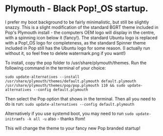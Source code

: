 # Plymouth - Black Pop!_OS startup.

I prefer my boot background to be fairly minimalistic, but still be slightly snazzy. This is a slight modification of the standard BGRT theme included in Pop's Plymouth install - the computers OEM logo will display in the centre, with a spinning icon below it (fancy!). The standard Ubuntu logo is replaced with a Pop!_OS logo for completeness, as the standard Spinner theme included in Pop still has the Ubuntu logo for some reason. (I actually run without it, so feel free to delete watermark.png if you want!)

To install, copy the pop folder to /usr/share/plymouth/themes. Run the following command in the terminal of your choice:

`sudo update-alternatives --install /usr/share/plymouth/themes/default.plymouth default.plymouth /usr/share/plymouth/themes/pop/pop.plymouth 110 && sudo update-alternatives --config default.plymouth`

Then select the Pop option that shows in the terminal. Then all you need to do is run:
`sudo update-alternatives --config default.plymouth`

Alternatively if you use systemd boot, you may need to run `sudo update-initramfs -k all -u` also - thanks lfom!

This will change the theme to your fancy new Pop branded startup!
